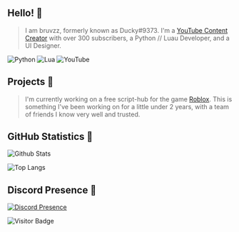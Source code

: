## Hello! 👋

> I am bruvzz, formerly known as Ducky#9373. I'm a [YouTube Content Creator](https://www.youtube.com/channel/UC9x5T2CzdNdVVW6iVHqF_qg) with over 300 subscribers, a Python // Luau Developer, and a UI Designer.

![Python](https://img.shields.io/badge/python-3670A0?style=for-the-badge&logo=python&logoColor=ffdd54)
![Lua](https://img.shields.io/badge/lua-%232C2D72.svg?style=for-the-badge&logo=lua&logoColor=white)
![YouTube](https://img.shields.io/badge/YouTube-%23FF0000.svg?style=for-the-badge&logo=YouTube&logoColor=white)

## Projects 🚧

> I'm currently working on a free script-hub for the game [Roblox](https://www.roblox.com/home). This is something I've been working on for a little under 2 years, with a team of friends I know very well and trusted.

## GitHub Statistics 🤖

![Github Stats](https://github-readme-stats.vercel.app/api?username=bruvzz&count_private=true&show_icons=true&include_all_commits=true&theme=dark&layout=compact)

![Top Langs](https://github-readme-stats.vercel.app/api/top-langs/?username=bruvzz&hide=TeX&layout=compact&theme=dark)

## Discord Presence 🌙
[![Discord Presence](https://lanyard.cnrad.dev/api/731312800676315146)](https://discord.com/users/731312800676315146)

![Visitor Badge](https://visitor-badge.laobi.icu/badge?page_id=bruvzz)
